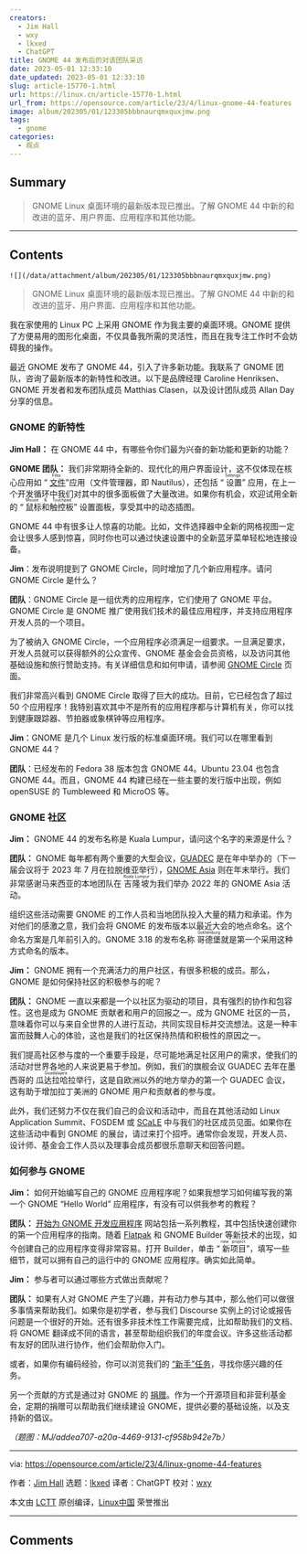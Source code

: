 ```yaml
---
creators:
  - Jim Hall
  - wxy
  - lkxed
  - ChatGPT
title: GNOME 44 发布后的对该团队采访
date: 2023-05-01 12:33:10
date_updated: 2023-05-01 12:33:10
slug: article-15770-1.html
url: https://linux.cn/article-15770-1.html
url_from: https://opensource.com/article/23/4/linux-gnome-44-features
image: album/202305/01/123305bbbnaurqmxquxjmw.png
tags:
  - gnome
categories:
  - 观点
---
```


## Summary

> GNOME Linux 桌面环境的最新版本现已推出。了解 GNOME 44 中新的和改进的蓝牙、用户界面、应用程序和其他功能。

***

<!-- more -->

## Contents

`![](/data/attachment/album/202305/01/123305bbbnaurqmxquxjmw.png)`

> 
> GNOME Linux 桌面环境的最新版本现已推出。了解 GNOME 44 中新的和改进的蓝牙、用户界面、应用程序和其他功能。
> 
> 
> 

我在家使用的 Linux PC 上采用 GNOME 作为我主要的桌面环境。GNOME 提供了方便易用的图形化桌面，不仅具备我所需的灵活性，而且在我专注工作时不会妨碍我的操作。

最近 GNOME 发布了 GNOME 44，引入了许多新功能。我联系了 GNOME 团队，咨询了最新版本的新特性和改进。以下是品牌经理 Caroline Henriksen、GNOME 开发者和发布团队成员 Matthias Clasen，以及设计团队成员 Allan Day 分享的信息。

### GNOME 的新特性

**Jim Hall：** 在 GNOME 44 中，有哪些令你们最为兴奋的新功能和更新的功能？

**GNOME 团队：** 我们非常期待全新的、现代化的用户界面设计，这不仅体现在核心应用如 “<ruby> <a href="https://opensource.com/article/22/12/linux-file-manager-gnome">  文件 </a> <rt>  Files </rt></ruby>”应用（文件管理器，即 Nautilus），还包括 “<ruby> 设置 <rt>  Settings </rt></ruby>” 应用，在上一个开发循环中我们对其中的很多面板做了大量改进。如果你有机会，欢迎试用全新的 “<ruby> 鼠标和触控板 <rt>  Mouse &amp; Touchpad </rt></ruby>” 设置面板，享受其中的动态插图。

GNOME 44 中有很多让人惊喜的功能。比如，文件选择器中全新的网格视图一定会让很多人感到惊喜，同时你也可以通过快速设置中的全新蓝牙菜单轻松地连接设备。

**Jim**：发布说明提到了 GNOME Circle，同时增加了几个新应用程序。请问 GNOME Circle 是什么？

**团队**：GNOME Circle 是一组优秀的应用程序，它们使用了 GNOME 平台。GNOME Circle 是 GNOME 推广使用我们技术的最佳应用程序，并支持应用程序开发人员的一个项目。

为了被纳入 GNOME Circle，一个应用程序必须满足一组要求。一旦满足要求，开发人员就可以获得额外的公众宣传、GNOME 基金会会员资格，以及访问其他基础设施和旅行赞助支持。有关详细信息和如何申请，请参阅 [GNOME Circle](https://circle.gnome.org/) 页面。

我们非常高兴看到 GNOME Circle 取得了巨大的成功。目前，它已经包含了超过 50 个应用程序！我特别喜欢其中不是所有的应用程序都与计算机有关，你可以找到健康跟踪器、节拍器或象棋钟等应用程序。

**Jim**：GNOME 是几个 Linux 发行版的标准桌面环境。我们可以在哪里看到 GNOME 44？

**团队**：已经发布的 Fedora 38 版本包含 GNOME 44。Ubuntu 23.04 也包含 GNOME 44。而且，GNOME 44 构建已经在一些主要的发行版中出现，例如 openSUSE 的 Tumbleweed 和 MicroOS 等。

### GNOME 社区

**Jim：** GNOME 44 的发布名称是 Kuala Lumpur，请问这个名字的来源是什么？

**团队：** GNOME 每年都有两个重要的大型会议，[GUADEC](https://events.gnome.org/event/101/) 是在年中举办的（下一届会议将于 2023 年 7 月在拉脱维亚举行），[GNOME Asia](https://events.gnome.org/event/100/) 则在年末举行。我们非常感谢马来西亚的本地团队在 <ruby> 吉隆坡 <rt>  Kuala Lumpur </rt></ruby> 为我们举办 2022 年的 GNOME Asia 活动。

组织这些活动需要 GNOME 的工作人员和当地团队投入大量的精力和承诺。作为对他们的感激之意，我们会将 GNOME 的发布版本以最近大会的地点命名。这个命名方案是几年前引入的。GNOME 3.18 的发布名称 <ruby> 哥德堡 <rt>  Gothenburg </rt></ruby> 就是第一个采用这种方式命名的版本。

**Jim：** GNOME 拥有一个充满活力的用户社区，有很多积极的成员。那么，GNOME 是如何保持社区的积极参与的呢？

**团队：** GNOME 一直以来都是一个以社区为驱动的项目，具有强烈的协作和包容性。这也是成为 GNOME 贡献者和用户的回报之一。成为 GNOME 社区的一员，意味着你可以与来自全世界的人进行互动，共同实现目标并交流想法。这是一种丰富而鼓舞人心的体验，这也是我们的社区保持热情和积极性的原因之一。

我们提高社区参与度的一个重要手段是，尽可能地满足社区用户的需求，使我们的活动对世界各地的人来说更易于参加。例如，我们的旗舰会议 GUADEC 去年在墨西哥的 <ruby> 瓜达拉哈拉 <rt>  Guadalajara </rt></ruby> 举行，这是自欧洲以外的地方举办的第一个 GUADEC 会议，这有助于增加拉丁美洲的 GNOME 用户和贡献者的参与度。

此外，我们还努力不仅在我们自己的会议和活动中，而且在其他活动如 Linux Application Summit、FOSDEM 或 [SCaLE](https://opensource.com/tags/scale) 中与我们的社区成员见面。如果你在这些活动中看到 GNOME 的展台，请过来打个招呼。通常你会发现，开发人员、设计师、基金会工作人员以及理事会成员都很乐意聊天和回答问题。

### 如何参与 GNOME

**Jim：** 如何开始编写自己的 GNOME 应用程序呢？如果我想学习如何编写我的第一个 GNOME “Hello World” 应用程序，有没有可以供我参考的教程？

**团队：** [开始为 GNOME 开发应用程序](https://developer.gnome.org/) 网站包括一系列教程，其中包括快速创建你的第一个应用程序的指南。随着 [Flatpak](https://opensource.com/article/21/5/launch-flatpaks-linux-terminal) 和 GNOME Builder 等新技术的出现，如今创建自己的应用程序变得非常容易。打开 Builder，单击 “<ruby> 新项目 <rt>  new project </rt></ruby>”，填写一些细节，就可以拥有自己的运行中的 GNOME 应用程序。确实如此简单。

**Jim：** 参与者可以通过哪些方式做出贡献呢？

**团队：** 如果有人对 GNOME 产生了兴趣，并有动力参与其中，那么他们可以做很多事情来帮助我们。如果你是初学者，参与我们 Discourse 实例上的讨论或报告问题是一个很好的开始。还有很多非技术性工作需要完成，比如帮助我们的文档、将 GNOME 翻译成不同的语言，甚至帮助组织我们的年度会议。许多这些活动都有友好的团队进行协作，他们会帮助你入门。

或者，如果你有编码经验，你可以浏览我们的 [“新手”任务](https://gitlab.gnome.org/dashboard/issues?scope=all&state=opened&label_name%5B%5D=4.%20Newcomers)，寻找你感兴趣的任务。

另一个贡献的方式是通过对 GNOME 的 [捐赠](https://www.gnome.org/donate/)。作为一个开源项目和非营利基金会，定期的捐赠可以帮助我们继续建设 GNOME，提供必要的基础设施，以及支持新的倡议。

*（题图：MJ/addea707-a20a-4469-9131-cf958b942e7b）*

---

via: <https://opensource.com/article/23/4/linux-gnome-44-features>

作者：[Jim Hall](https://opensource.com/users/jim-hall) 选题：[lkxed](https://github.com/lkxed/) 译者：ChatGPT 校对：[wxy](https://github.com/wxy)

本文由 [LCTT](https://github.com/LCTT/TranslateProject) 原创编译，[Linux中国](https://linux.cn/) 荣誉推出

***

## Comments
